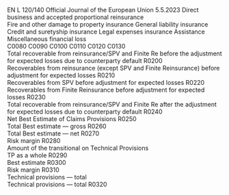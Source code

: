 EN  L 120/140 Official Journal of the European Union 5.5.2023
 Direct business and accepted proportional reinsurance  
Fire and other 
damage to 
property 
insurance  General liability 
insurance  Credit and 
suretyship 
insurance  Legal expenses 
insurance  Assistance  Miscellaneous 
financial loss  
C0080  C0090  C0100  C0110  C0120  C0130  
Total recoverable from reinsurance/SPV and Finite Re before 
the adjustment for expected losses due to counterparty default  R0200  
Recoverables from reinsurance (except SPV and Finite 
Reinsurance) before adjustment for expected losses  R0210  
Recoverables from SPV before adjustment for expected losses  R0220  
Recoverables from Finite Reinsurance before adjustment for 
expected losses  R0230  
Total recoverable from reinsurance/SPV and Finite Re after the 
adjustment for expected losses due to counterparty default  R0240  
Net Best Estimate of Claims Provisions  R0250  
Total Best estimate — gross  R0260  
Total Best estimate — net  R0270  
Risk margin  R0280  
Amount of the transitional on Technical Provisions  
TP as a whole  R0290  
Best estimate  R0300  
Risk margin  R0310  
Technical provisions — total  
Technical provisions — total  R0320
